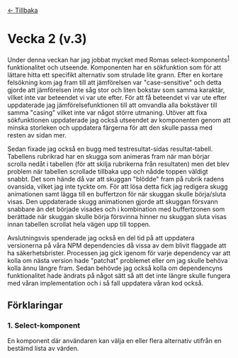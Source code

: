 [← Tillbaka](../README.md)

# Vecka 2 (v.3)

Under denna veckan har jag jobbat mycket med Romas select-komponents<sup>[1](#1-select-komponent)</sup> funktionalitet och utseende. Komponenten har en sökfunktion som för att lättare hitta ett specifikt alternativ som strulade lite grann. Efter en kortare felsökning kom jag fram till att jämförelsen var "case-sensitive" och detta gjorde att jämförelsen inte såg stor och liten bokstav som samma karaktär, vilket inte var beteendet vi var ute efter. För att få beteendet vi var ute efter uppdaterade jag jämförelsefunktionen till att omvandla alla bokstäver till samma "casing" vilket inte var något större utmaning. Utöver att fixa sökfunktionen uppdaterade jag också utseendet av komponenten genom att minska storleken och uppdatera färgerna för att den skulle passa med resten av sidan mer.

Sedan fixade jag också en bugg med testresultat-sidas resultat-tabell. Tabellens rubrikrad har en skugga som animeras fram när man börjar scrolla nedåt i tabellen (för att skilja rubrikerna från resultaten) men det blev problem när tabellen scrollade tillbaka upp och nådde toppen väldigt snabbt. Det som hände då var att skuggan "blödde" fram på rubrik radens ovansida, vilket jag inte tyckte om. För att lösa detta fick jag redigera skugg animationen samt lägga till en buffertzon för när skuggan skulle börja/sluta visas. Den uppdaterade skugg animationen gjorde att skuggan försvann snabbare än det började visades och i kombination med buffertzonen som berättade när skuggan skulle börja försvinna hinner nu skuggan sluta visas innan tabellen scrollat hela vägen upp till toppen.

Avslutningsvis spenderade jag också en del tid på att uppdatera versionerna på våra NPM dependencies då vissa av dem blivit flaggade att ha säkerhetsbrister. Processen jag gick igenom för varje dependency var att kolla om nästa version hade "patchat" problemet eller om jag skulle behöva kolla ännu längre fram. Sedan behövde jag också kolla om dependencyns funktionalitet hade ändrats på något sätt så att det inte längre skulle fungera med våran implementation och i så fall uppdatera våran kod också.


## Förklaringar

### 1. Select-komponent

En komponent där användaren kan välja en eller flera alternativ utifrån en bestämd lista av värden.

